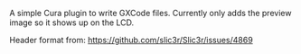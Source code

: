 A simple Cura plugin to write GXCode files.
Currently only adds the preview image so it shows up on the LCD.

Header format from: https://github.com/slic3r/Slic3r/issues/4869
